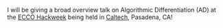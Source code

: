 I will be giving a broad overview talk on Algorithmic Differentiation (AD) at the <a href="https://ecco-group.org/updates-more.htm?id=53">ECCO Hackweek</a> being held in <a href="https://www.caltech.edu">Caltech</a>, Pasadena, CA!
